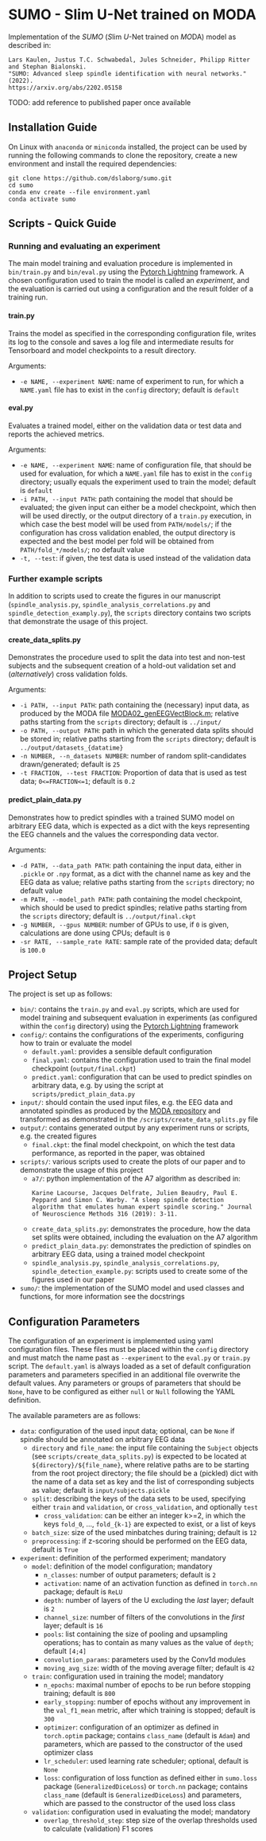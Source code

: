 # SUMO - Slim U-Net trained on MODA

Implementation of the *SUMO* (*S*lim *U*-Net trained on *MO*DA) model as described in:

```
Lars Kaulen, Justus T.C. Schwabedal, Jules Schneider, Philipp Ritter and Stephan Bialonski.
"SUMO: Advanced sleep spindle identification with neural networks." (2022).
https://arxiv.org/abs/2202.05158
```
TODO: add reference to published paper once available

## Installation Guide

On Linux with `anaconda` or `miniconda` installed, the project can be used by running the following commands to clone the repository, create a new environment and install the required dependencies:

```
git clone https://github.com/dslaborg/sumo.git
cd sumo
conda env create --file environment.yaml
conda activate sumo
```

## Scripts - Quick Guide

### Running and evaluating an experiment

The main model training and evaluation procedure is implemented in `bin/train.py` and `bin/eval.py` using the [Pytorch Lightning](https://www.pytorchlightning.ai/) framework.
A chosen configuration used to train the model is called an *experiment*, and the evaluation is carried out using a configuration and the result folder of a training run.

#### train.py

Trains the model as specified in the corresponding configuration file, writes its log to the console and saves a log file and intermediate results for Tensorboard and model checkpoints to a result directory.

Arguments:
* `-e NAME, --experiment NAME`: name of experiment to run, for which a `NAME.yaml` file has to exist in the `config` directory; default is `default`

#### eval.py

Evaluates a trained model, either on the validation data or test data and reports the achieved metrics.

Arguments:
* `-e NAME, --experiment NAME`: name of configuration file, that should be used for evaluation, for which a `NAME.yaml` file has to exist in the `config` directory; usually equals the experiment used to train the model; default is `default`
* `-i PATH, --input PATH`: path containing the model that should be evaluated; the given input can either be a model checkpoint, which then will be used directly, or the output directory of a `train.py` execution, in which case the best model will be used from `PATH/models/`; if the configuration has cross validation enabled, the output directory is expected and the best model per fold will be obtained from `PATH/fold_*/models/`; no default value
* `-t, --test`: if given, the test data is used instead of the validation data

### Further example scripts

In addition to scripts used to create the figures in our manuscript (`spindle_analysis.py`, `spindle_analysis_correlations.py` and `spindle_detection_examply.py`), the `scripts` directory contains two scripts that demonstrate the usage of this project.

#### create_data_splits.py

Demonstrates the procedure used to split the data into test and non-test subjects and the subsequent creation of a hold-out validation set and (*alternatively*) cross validation folds.

Arguments:
* `-i PATH, --input PATH`: path containing the (necessary) input data, as produced by the MODA file [MODA02_genEEGVectBlock.m](https://github.com/klacourse/MODA_GC/blob/master/MODA02_genEEGVectBlock.m); relative paths starting from the `scripts` directory; default is `../input/`
* `-o PATH, --output PATH`: path in which the generated data splits should be stored in; relative paths starting from the `scripts` directory; default is `../output/datasets_{datatime}`
* `-n NUMBER, --n_datasets NUMBER`: number of random split-candidates drawn/generated; default is `25`
* `-t FRACTION, --test FRACTION`: Proportion of data that is used as test data; `0<=FRACTION<=1`; default is `0.2`

#### predict_plain_data.py

Demonstrates how to predict spindles with a trained SUMO model on arbitrary EEG data, which is expected as a dict with the keys representing the EEG channels and the values the corresponding data vector.

Arguments:
* `-d PATH, --data_path PATH`: path containing the input data, either in `.pickle` or `.npy` format, as a dict with the channel name as key and the EEG data as value; relative paths starting from the `scripts` directory; no default value
* `-m PATH, --model_path PATH`: path containing the model checkpoint, which should be used to predict spindles; relative paths starting from the `scripts` directory; default is `../output/final.ckpt`
* `-g NUMBER, --gpus NUMBER`: number of GPUs to use, if `0` is given, calculations are done using CPUs; default is `0`
* `-sr RATE, --sample_rate RATE`: sample rate of the provided data; default is `100.0`

## Project Setup

The project is set up as follows:

* `bin/`: contains the `train.py` and `eval.py` scripts, which are used for model training and subsequent evaluation in experiments (as configured within the `config` directory) using the [Pytorch Lightning](https://www.pytorchlightning.ai/) framework
* `config/`: contains the configurations of the experiments, configuring how to train or evaluate the model
  * `default.yaml`: provides a sensible default configuration
  * `final.yaml`: contains the configuration used to train the final model checkpoint (`output/final.ckpt`)
  * `predict.yaml`: configuration that can be used to predict spindles on arbitrary data, e.g. by using the script at `scripts/predict_plain_data.py`
* `input/`: should contain the used input files, e.g. the EEG data and annotated spindles as produced by the [MODA repository](https://github.com/klacourse/MODA_GC/blob/master/MODA02_genEEGVectBlock.m) and transformed as demonstrated in the `/scripts/create_data_splits.py` file
* `output/`: contains generated output by any experiment runs or scripts, e.g. the created figures
  * `final.ckpt`: the final model checkpoint, on which the test data performance, as reported in the paper, was obtained
* `scripts/`: various scripts used to create the plots of our paper and to demonstrate the usage of this project
  * `a7/`: python implementation of the A7 algorithm as described in:
    ```
    Karine Lacourse, Jacques Delfrate, Julien Beaudry, Paul E. Peppard and Simon C. Warby. "A sleep spindle detection algorithm that emulates human expert spindle scoring." Journal of Neuroscience Methods 316 (2019): 3-11.
    ```
  * `create_data_splits.py`: demonstrates the procedure, how the data set splits were obtained, including the evaluation on the A7 algorithm
  * `predict_plain_data.py`: demonstrates the prediction of spindles on arbitrary EEG data, using a trained model checkpoint
  * `spindle_analysis.py`, `spindle_analysis_correlations.py`, `spindle_detection_example.py`: scripts used to create some of the figures used in our paper
* `sumo/`: the implementation of the SUMO model and used classes and functions, for more information see the docstrings

## Configuration Parameters

The configuration of an experiment is implemented using yaml configuration files.
These files must be placed within the `config` directory and must match the name past as `--experiment` to the `eval.py` or `train.py` script.
The `default.yaml` is always loaded as a set of default configuration parameters and parameters specified in an additional file overwrite the default values.
Any parameters or groups of parameters that should be `None`, have to be configured as either `null` or `Null` following the YAML definition.

The available parameters are as follows:
* `data`: configuration of the used input data; optional, can be `None` if spindle should be annotated on arbitrary EEG data
  * `directory` and `file_name`: the input file containing the `Subject` objects (see `scripts/create_data_splits.py`) is expected to be located at `${directory}/${file_name}`, where relative paths are to be starting from the root project directory; the file should be a (pickled) dict with the name of a data set as key and the list of corresponding subjects as value; default is `input/subjects.pickle`
  * `split`: describing the keys of the data sets to be used, specifying either `train` and `validation`, or `cross_validation`, and optionally `test`
    * `cross_validation`: can be either an integer k>=2, in which the keys `fold_0`, ..., `fold_{k-1}` are expected to exist, or a list of keys
  * `batch_size`: size of the used minbatches during training; default is `12`
  * `preprocessing`: if z-scoring should be performed on the EEG data, default is `True`
* `experiment`: definition of the performed experiment; mandatory
  * `model`: definition of the model configuration; mandatory
    * `n_classes`: number of output parameters; default is `2`
    * `activation`: name of an activation function as defined in `torch.nn` package; default is `ReLU`
    * `depth`: number of layers of the U excluding the *last* layer; default is `2`
    * `channel_size`: number of filters of the convolutions in the *first* layer; default is `16`
    * `pools`: list containing the size of pooling and upsampling operations; has to contain as many values as the value of `depth`; default `[4;4]`
    * `convolution_params`: parameters used by the Conv1d modules
    * `moving_avg_size`: width of the moving average filter; default is `42`
  * `train`: configuration used in training the model; mandatory
    * `n_epochs`: maximal number of epochs to be run before stopping training; default is `800`
    * `early_stopping`: number of epochs without any improvement in the `val_f1_mean` metric, after which training is stopped; default is `300`
    * `optimizer`: configuration of an optimizer as defined in `torch.optim` package; contains `class_name` (default is `Adam`) and parameters, which are passed to the constructor of the used optimizer class
    * `lr_scheduler`: used learning rate scheduler; optional, default is `None`
    * `loss`: configuration of loss function as defined either in `sumo.loss` package (`GeneralizedDiceLoss`) or `torch.nn` package; contains `class_name` (default is `GeneralizedDiceLoss`) and parameters, which are passed to the constructor of the used loss class
  * `validation`: configuration used in evaluating the model; mandatory
    * `overlap_threshold_step`: step size of the overlap thresholds used to calculate (validation) F1 scores
